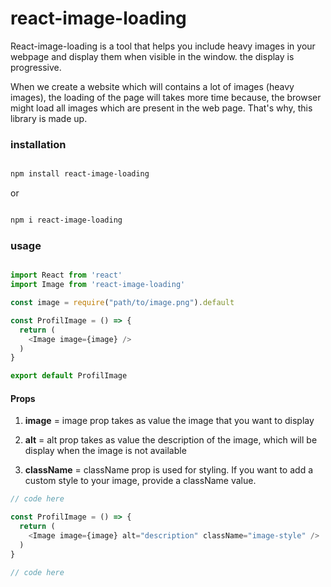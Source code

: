 # react-image-loading

React-image-loading is a tool that helps you include heavy images in your webpage and display them when visible in the window. the display is progressive.

When we create a website which will contains a lot of images (heavy images), the loading of the page will takes more time because, the browser might load all images which are present in the web page. That's why, this library is made up.

### installation

```bash

npm install react-image-loading

```

or

```bash

npm i react-image-loading

```

### usage

```javascript

import React from 'react'
import Image from 'react-image-loading'

const image = require("path/to/image.png").default

const ProfilImage = () => {
  return (
    <Image image={image} />
  )
}

export default ProfilImage

```

#### Props
1. **image**
=
image prop takes as value the image that you want to display

2. **alt**
=
alt prop takes as value the description of the image, which will be display when the image is not available

3. **className**
=
className prop is used for styling. If you want to add a custom style to your image, provide a className value.

```javascript
// code here

const ProfilImage = () => {
  return (
    <Image image={image} alt="description" className="image-style" />
  )
}

// code here

```

